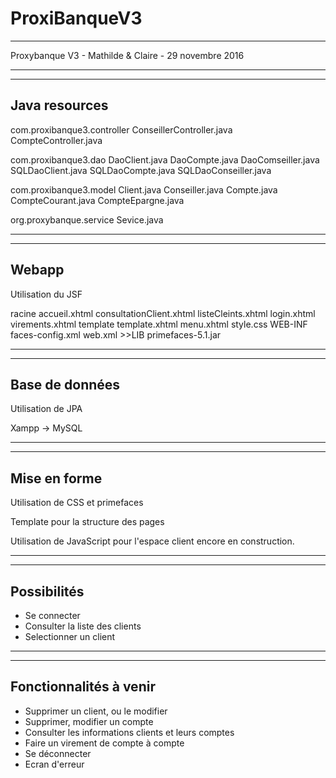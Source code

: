 # ProxiBanqueV3
*******************************************************
Proxybanque V3 - Mathilde & Claire - 29 novembre 2016
*******************************************************
---------------
Java resources
--------------
com.proxibanque3.controller
	ConseillerController.java
	CompteController.java

com.proxibanque3.dao
	DaoClient.java
	DaoCompte.java
	DaoComseiller.java
	SQLDaoClient.java
	SQLDaoCompte.java
	SQLDaoConseiller.java

com.proxibanque3.model
	Client.java
	Conseiller.java
	Compte.java
	CompteCourant.java
	CompteEpargne.java
	
org.proxybanque.service
	Sevice.java


*******************************************************
------
Webapp
------
Utilisation du JSF

racine
	accueil.xhtml
	consultationClient.xhtml
	listeCleints.xhtml
	login.xhtml
	virements.xhtml
template
	template.xhtml
	menu.xhtml
	style.css
WEB-INF
	faces-config.xml
	web.xml
		>>LIB
		primefaces-5.1.jar

*******************************************************
---------------
Base de données
---------------
Utilisation de JPA

Xampp -> MySQL

*******************************************************
-------------
Mise en forme
-------------
Utilisation de CSS et primefaces

Template pour la structure des pages

Utilisation de JavaScript pour l'espace client 
encore en construction.

*******************************************************
-----------
Possibilités
-----------

- Se connecter
- Consulter la liste des clients
- Selectionner un client


*******************************************************
-----------------------
Fonctionnalités à venir
-----------------------

- Supprimer un client, ou le modifier
- Supprimer, modifier un compte
- Consulter les informations clients et leurs comptes
- Faire un virement de compte à compte
- Se déconnecter
- Ecran d'erreur
